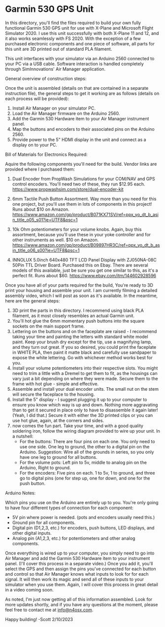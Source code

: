 # Garmin 530 GPS Unit

In this directory, you'll find the files required to build your own fully functional Garmin 530 GPS unit for use with X-Plane and Microsoft Flight Simulator 2020.  I use this unit successfully with both X-Plane 11 and 12, and it also works seamlessly with FS 2020.  With the exception of a few purchased electronic components and one piece of software, all parts for this unit are 3D printed out of standard PLA filament.

This unit interfaces with your simulator via an Arduino 2560 connected to your PC via a USB cable. Software interaction is handled completely through SimInnovations' Air Manager application.

General overview of construction steps:

Once the unit is assembled (details on that are contained in a separate instruction file), the general steps to get it working are as follows (details on each process will be provided):

1.  Install Air Manager on your simulator PC.
2.  Load the Air Manager firmware on the Arduino 2560.
3.  Add the Garmin 530 Hardware item to your Air Manager instrument panel.
4.  Map the buttons and encoders to their associated pins on the Arduino 2560.
5.  Provide power to the 5" HDMI display in the unit and connect as a display on to your PC.

Bill of Materials for Electronics Required:

Aquire the following components you'll need for the build.  Vendor links are provided where I purchased them:

1.  Dual Encoder from PropWash Simulations for your COM/NAV and GPS control encoders.
    You'll need two of these, they run $12.95 each.  
    https://www.propwashsim.com/store/dual-encoder-kit
    
2.  6mm Tactile Push Button Assortment.  Way more than you need for this one project,
    but you'll use them in lots of components in this project!  Runs about $10 on Amazon.
    https://www.amazon.com/gp/product/B071KX71SV/ref=ppx_yo_dt_b_asin_title_o05_s01?ie=UTF8&psc=1
    
3.  10k Ohm potentiometers for your volume knobs.  Again, buy this assortment, because
    you'll use these in your yoke controller and for other instruments as well.  $10 on Amazon.
    https://www.amazon.com/gp/product/B09897HR3C/ref=ppx_yo_dt_b_asin_title_o06_s00?ie=UTF8&psc=1
    
4.  INNOLUX 5.0inch 640x480 TFT LCD Panel Display with ZJ050NA-08C 50Pin TTL Driver Board.
    Purchased this on Ebay.  There are several models of this available, just be sure you get
    one similar to this, as it's a perfect fit.  Runs about $60.
    https://www.ebay.com/itm/144602928596
    
Once you have all of your parts required for the build, You're ready to 3D print your housing and assemble your unit. I am currently filming a detailed assembly video, which I will post as soon as it's available.  In the meantime, here are the general steps:

1.  3D print the parts in this directory.  I recommend using black PLA filament, as it most closely resembles an actual Garmin unit.
2.  You'll hot glue the 6mm momentary push buttons into the square sockets on the main support frame.
3.  Lettering on the buttons and on the faceplate are raised - I recommend taking your time and painting the letters with standard 
    white model paint.  Keep your brush dry except for the tip, use a magnifying lamp, and they turn out great.  If you so desired,
    you could print the faceplate in WHITE PLA, then paint it matte black and carefully use sandpaper to expose the white lettering.
    Go with whichever method works best for you.
4.  Install your volume potentiometers into their respective slots.  You might need to trim a little with a Dremel to get them to fit,
    as the housings can vary just a bit depending on where they were made.  Secure them to the frame with hot glue - simple and effective.
5.  Assemble and install your dual encoder units.  The small nut on the stem will secure the faceplace to the housing.
6.  Install the 5" display - I suggest plugging it up to your computer to ensure you know which way is up and down.  Nothing more
    aggravating than to get it secured in place only to have to disassemble it again later!  (Yeah, I did that.)  Secure it with
    either the 3D printed clips or you can use hot glue, again, at the corners and sides.
7.  now comes the fun part.  Take your time, and with a good quality soldering iron, follow the wiring diagram provided to wire up your
    unit.  In a nutshell:
    - For the buttons:  There are four pins on each one.  You only need to use one side.  One leg to ground, the other to a digital pin
      on the Arduino. Suggestion:  Wire all of the grounds in series, so you only have one leg to ground for all buttons.
    - For the volume pots:  Left pin to 5v, middle to analog pin on the Arduino, Right to ground.
    - For the encoders:  Five pins on each.  1 to 5v, 1 to ground, and three go to digital pins (one for step up, one for down, and one
      for the push button.
      
Arduino Notes:

Which pins you use on the Arduino are entirely up to you.  You're only going to have four different types of connection for each component:
- 5V pin where power is needed.  (pots and encoders usually need this.)
- Ground pin for all components.
- Digital pin (D1,2,3, etc.) for encoders, push buttons, LED displays, and other digital inputs.
- Analog pin (A1,2,3, etc.) for potentiometers and other analog components.

Once everything is wired up to your computer, you simply need to go into Air Manager and add the Garmin 530 Hardware item to your instrument
panel. (I'll cover this process in a separate video.)  Once you add it, you'll select the GPS and then assign the pins you've connected
for each button and control so that Air Manager knows what inputs to look for for each signal.  It will then work its magic and send all
of these inputs to your simulator when you use them.   Again, I will cover this process in great detail in a video coming soon.

As noted, I'm just now getting all of this information assembled.  Look for more updates shortly, and if you have any questions at the moment,
please feel free to contact me at info@n4osx.com.

Happy building!
-Scott
2/10/2023

    
